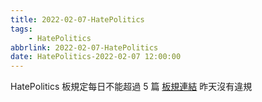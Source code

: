 ```yaml
---
title: 2022-02-07-HatePolitics
tags:
    - HatePolitics
abbrlink: 2022-02-07-HatePolitics
date: HatePolitics-2022-02-07 12:00:00
---
```

HatePolitics 板規定每日不能超過 5 篇 [板規連結](https://www.ptt.cc/bbs/HatePolitics/M.1617115262.A.D60.html)
昨天沒有違規